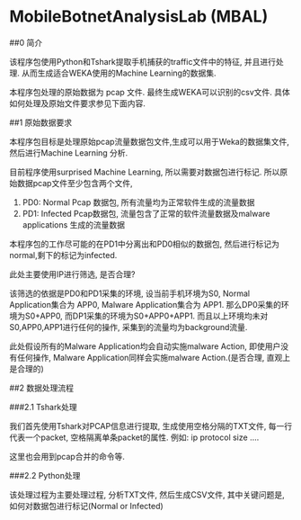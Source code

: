 MobileBotnetAnalysisLab (MBAL)
=======================

##0 简介

该程序包使用Python和Tshark提取手机捕获的traffic文件中的特征, 并且进行处理.
从而生成适合WEKA使用的Machine Learning的数据集.

本程序包处理的原始数据为 pcap 文件. 最终生成WEKA可以识别的csv文件. 具体如何处理及原始文件要求参见下面内容.

##1 原始数据要求

本程序包目标是处理原始pcap流量数据包文件,生成可以用于Weka的数据集文件, 然后进行Machine Learning 分析.

目前程序使用surprised Machine Learning, 所以需要对数据包进行标记. 所以原始数据pcap文件至少包含两个文件,

1. PD0: Normal Pcap 数据包, 所有流量均为正常软件生成的流量数据
2. PD1: Infected Pcap数据包, 流量包含了正常的软件流量数据及malware applications 生成的流量数据

本程序包的工作尽可能的在PD1中分离出和PD0相似的数据包, 然后进行标记为normal,剩下的标记为infected.

此处主要使用IP进行筛选, 是否合理? 

该筛选的依据是PD0和PD1采集的环境, 设当前手机环境为S0, Normal Application集合为 APP0, Malware Application集合为 APP1. 那么DP0采集的环境为S0+APP0, 而DP1采集的环境为S0+APP0+APP1. 而且以上环境均未对S0,APP0,APP1进行任何的操作, 采集到的流量均为background流量. 

此处假设所有的Malware Application均会自动实施malware Action, 即使用户没有任何操作, Malware Application同样会实施malware Action.(是否合理, 直观上是合理的)

##2 数据处理流程

###2.1 Tshark处理

我们首先使用Tshark对PCAP信息进行提取, 生成使用空格分隔的TXT文件, 每一行代表一个packet, 空格隔离单条packet的属性. 例如: ip protocol size ....

这里也会用到pcap合并的命令等.

###2.2 Python处理

该处理过程为主要处理过程, 分析TXT文件, 然后生成CSV文件, 其中关键问题是, 如何对数据包进行标记(Normal or Infected)
